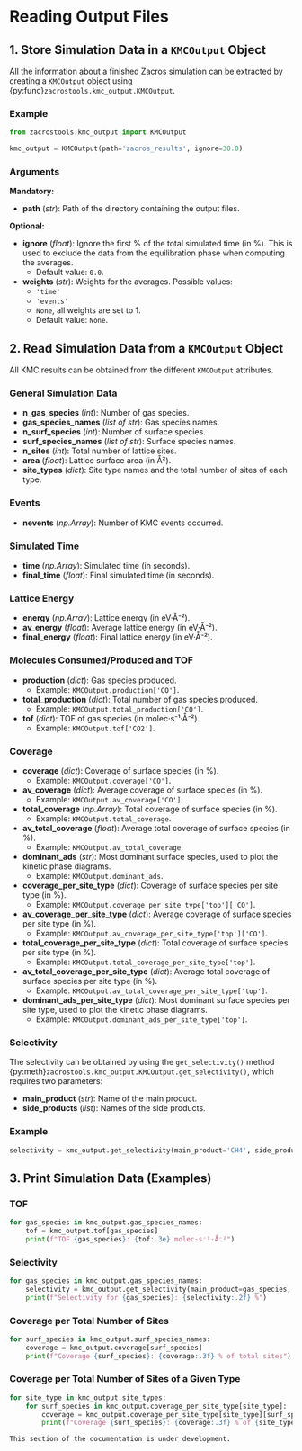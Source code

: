 # Reading Output Files

## 1. Store Simulation Data in a `KMCOutput` Object

All the information about a finished Zacros simulation can be extracted by creating a `KMCOutput` object using {py:func}`zacrostools.kmc_output.KMCOutput`.

### Example

```python
from zacrostools.kmc_output import KMCOutput

kmc_output = KMCOutput(path='zacros_results', ignore=30.0)
```

### Arguments

**Mandatory:**
- **path** (*str*): Path of the directory containing the output files.

**Optional:**
- **ignore** (*float*): Ignore the first % of the total simulated time (in %). This is used to exclude the data from the equilibration phase when computing the averages.
  - Default value: `0.0`.
- **weights** (*str*): Weights for the averages. Possible values:
  - `'time'`
  - `'events'`
  - `None`, all weights are set to 1.
  - Default value: `None`.

## 2. Read Simulation Data from a `KMCOutput` Object

All KMC results can be obtained from the different `KMCOutput` attributes.

### General Simulation Data
- **n_gas_species** (*int*): Number of gas species.
- **gas_species_names** (*list of str*): Gas species names.
- **n_surf_species** (*int*): Number of surface species.
- **surf_species_names** (*list of str*): Surface species names.
- **n_sites** (*int*): Total number of lattice sites.
- **area** (*float*): Lattice surface area (in Å²).
- **site_types** (*dict*): Site type names and the total number of sites of each type.

### Events
- **nevents** (*np.Array*): Number of KMC events occurred.

### Simulated Time
- **time** (*np.Array*): Simulated time (in seconds).
- **final_time** (*float*): Final simulated time (in seconds).

### Lattice Energy
- **energy** (*np.Array*): Lattice energy (in eV·Å⁻²).
- **av_energy** (*float*): Average lattice energy (in eV·Å⁻²).
- **final_energy** (*float*): Final lattice energy (in eV·Å⁻²).

### Molecules Consumed/Produced and TOF
- **production** (*dict*): Gas species produced. 
  - Example: `KMCOutput.production['CO']`.
- **total_production** (*dict*): Total number of gas species produced. 
  - Example: `KMCOutput.total_production['CO']`.
- **tof** (*dict*): TOF of gas species (in molec·s⁻¹·Å⁻²). 
  - Example: `KMCOutput.tof['CO2']`.

### Coverage
- **coverage** (*dict*): Coverage of surface species (in %). 
  - Example: `KMCOutput.coverage['CO']`.
- **av_coverage** (*dict*): Average coverage of surface species (in %). 
  - Example: `KMCOutput.av_coverage['CO']`.
- **total_coverage** (*np.Array*): Total coverage of surface species (in %).
  - Example: `KMCOutput.total_coverage`.
- **av_total_coverage** (*float*): Average total coverage of surface species (in %).
  - Example: `KMCOutput.av_total_coverage`.
- **dominant_ads** (*str*): Most dominant surface species, used to plot the kinetic phase diagrams.
  - Example: `KMCOutput.dominant_ads`.
- **coverage_per_site_type** (*dict*): Coverage of surface species per site type (in %).
  - Example: `KMCOutput.coverage_per_site_type['top']['CO']`.
- **av_coverage_per_site_type** (*dict*): Average coverage of surface species per site type (in %).
  - Example: `KMCOutput.av_coverage_per_site_type['top']['CO']`.
- **total_coverage_per_site_type** (*dict*): Total coverage of surface species per site type (in %). 
  - Example: `KMCOutput.total_coverage_per_site_type['top']`.
- **av_total_coverage_per_site_type** (*dict*): Average total coverage of surface species per site type (in %).
  - Example: `KMCOutput.av_total_coverage_per_site_type['top']`.
- **dominant_ads_per_site_type** (*dict*): Most dominant surface species per site type, used to plot the kinetic phase 
diagrams.
  - Example: `KMCOutput.dominant_ads_per_site_type['top']`.

### Selectivity
The selectivity can be obtained by using the `get_selectivity()` method {py:meth}`zacrostools.kmc_output.KMCOutput.get_selectivity()`, which requires two parameters:

- **main_product** (*str*): Name of the main product.
- **side_products** (*list*): Names of the side products.

### Example

```python
selectivity = kmc_output.get_selectivity(main_product='CH4', side_products=['CO2', 'CH3OH'])  # in %
```

## 3. Print Simulation Data (Examples)

### TOF

```python
for gas_species in kmc_output.gas_species_names:
    tof = kmc_output.tof[gas_species]
    print(f"TOF {gas_species}: {tof:.3e} molec·s⁻¹·Å⁻²")
```

### Selectivity

```python
for gas_species in kmc_output.gas_species_names:
    selectivity = kmc_output.get_selectivity(main_product=gas_species, side_products=['CO2', 'CH3OH'])
    print(f"Selectivity for {gas_species}: {selectivity:.2f} %")
```

### Coverage per Total Number of Sites

```python
for surf_species in kmc_output.surf_species_names:
    coverage = kmc_output.coverage[surf_species]
    print(f"Coverage {surf_species}: {coverage:.3f} % of total sites")
```

### Coverage per Total Number of Sites of a Given Type

```python
for site_type in kmc_output.site_types:
    for surf_species in kmc_output.coverage_per_site_type[site_type]:
        coverage = kmc_output.coverage_per_site_type[site_type][surf_species]
        print(f"Coverage {surf_species}: {coverage:.3f} % of {site_type} sites")
```

```{warning}
This section of the documentation is under development.
```
